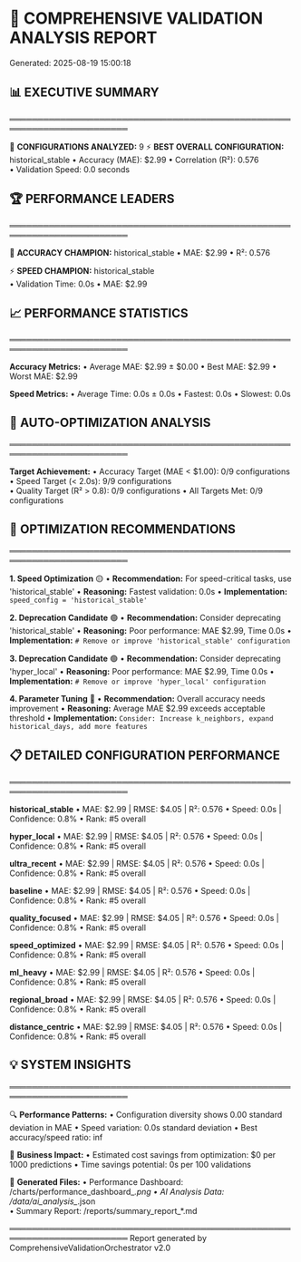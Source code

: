
# 🚀 COMPREHENSIVE VALIDATION ANALYSIS REPORT
Generated: 2025-08-19 15:00:18

## 📊 EXECUTIVE SUMMARY
═══════════════════════════════════════════════════════════════════════

🎯 **CONFIGURATIONS ANALYZED:** 9
⚡ **BEST OVERALL CONFIGURATION:** historical_stable
   • Accuracy (MAE): $2.99
   • Correlation (R²): 0.576  
   • Validation Speed: 0.0 seconds

## 🏆 PERFORMANCE LEADERS
═══════════════════════════════════════════════════════════════════════

🎯 **ACCURACY CHAMPION:** historical_stable
   • MAE: $2.99
   • R²: 0.576

⚡ **SPEED CHAMPION:** historical_stable  
   • Validation Time: 0.0s
   • MAE: $2.99

## 📈 PERFORMANCE STATISTICS
═══════════════════════════════════════════════════════════════════════

**Accuracy Metrics:**
   • Average MAE: $2.99 ± $0.00
   • Best MAE: $2.99
   • Worst MAE: $2.99

**Speed Metrics:**
   • Average Time: 0.0s ± 0.0s
   • Fastest: 0.0s
   • Slowest: 0.0s

## 🔧 AUTO-OPTIMIZATION ANALYSIS
═══════════════════════════════════════════════════════════════════════

**Target Achievement:**
   • Accuracy Target (MAE < $1.00): 0/9 configurations
   • Speed Target (< 2.0s): 9/9 configurations  
   • Quality Target (R² > 0.8): 0/9 configurations
   • All Targets Met: 0/9 configurations

## 🚀 OPTIMIZATION RECOMMENDATIONS
═══════════════════════════════════════════════════════════════════════

**1. Speed Optimization** 🟡
   • **Recommendation:** For speed-critical tasks, use 'historical_stable'
   • **Reasoning:** Fastest validation: 0.0s
   • **Implementation:** `speed_config = 'historical_stable'`

**2. Deprecation Candidate** 🟢
   • **Recommendation:** Consider deprecating 'historical_stable'
   • **Reasoning:** Poor performance: MAE $2.99, Time 0.0s
   • **Implementation:** `# Remove or improve 'historical_stable' configuration`

**3. Deprecation Candidate** 🟢
   • **Recommendation:** Consider deprecating 'hyper_local'
   • **Reasoning:** Poor performance: MAE $2.99, Time 0.0s
   • **Implementation:** `# Remove or improve 'hyper_local' configuration`

**4. Parameter Tuning** 🔴
   • **Recommendation:** Overall accuracy needs improvement
   • **Reasoning:** Average MAE $2.99 exceeds acceptable threshold
   • **Implementation:** `Consider: Increase k_neighbors, expand historical_days, add more features`


## 📋 DETAILED CONFIGURATION PERFORMANCE
═══════════════════════════════════════════════════════════════════════


**historical_stable**
   • MAE: $2.99 | RMSE: $4.05 | R²: 0.576
   • Speed: 0.0s | Confidence: 0.8%
   • Rank: #5 overall

**hyper_local**
   • MAE: $2.99 | RMSE: $4.05 | R²: 0.576
   • Speed: 0.0s | Confidence: 0.8%
   • Rank: #5 overall

**ultra_recent**
   • MAE: $2.99 | RMSE: $4.05 | R²: 0.576
   • Speed: 0.0s | Confidence: 0.8%
   • Rank: #5 overall

**baseline**
   • MAE: $2.99 | RMSE: $4.05 | R²: 0.576
   • Speed: 0.0s | Confidence: 0.8%
   • Rank: #5 overall

**quality_focused**
   • MAE: $2.99 | RMSE: $4.05 | R²: 0.576
   • Speed: 0.0s | Confidence: 0.8%
   • Rank: #5 overall

**speed_optimized**
   • MAE: $2.99 | RMSE: $4.05 | R²: 0.576
   • Speed: 0.0s | Confidence: 0.8%
   • Rank: #5 overall

**ml_heavy**
   • MAE: $2.99 | RMSE: $4.05 | R²: 0.576
   • Speed: 0.0s | Confidence: 0.8%
   • Rank: #5 overall

**regional_broad**
   • MAE: $2.99 | RMSE: $4.05 | R²: 0.576
   • Speed: 0.0s | Confidence: 0.8%
   • Rank: #5 overall

**distance_centric**
   • MAE: $2.99 | RMSE: $4.05 | R²: 0.576
   • Speed: 0.0s | Confidence: 0.8%
   • Rank: #5 overall


## 💡 SYSTEM INSIGHTS
═══════════════════════════════════════════════════════════════════════

🔍 **Performance Patterns:**
   • Configuration diversity shows 0.00 standard deviation in MAE
   • Speed variation: 0.0s standard deviation
   • Best accuracy/speed ratio: inf

🎯 **Business Impact:**
   • Estimated cost savings from optimization: $0 per 1000 predictions
   • Time savings potential: 0s per 100 validations

📁 **Generated Files:**
   • Performance Dashboard: /charts/performance_dashboard_*.png
   • AI Analysis Data: /data/ai_analysis_*.json  
   • Summary Report: /reports/summary_report_*.md

═══════════════════════════════════════════════════════════════════════
Report generated by ComprehensiveValidationOrchestrator v2.0
